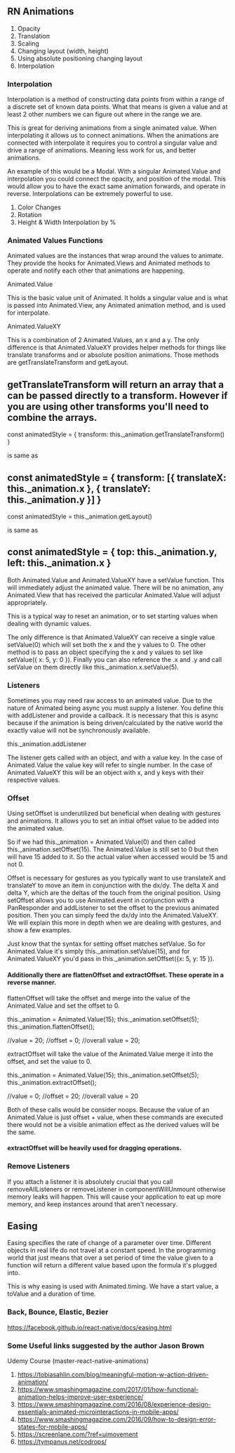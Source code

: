 
## RN Animations

1. Opacity
2. Translation
3. Scaling
4. Changing layout (width, height)
5. Using absolute positioning  changing layout
6. Interpolation


### Interpolation

Interpolation is a method of constructing data points from within a range of a discrete set of known data points. What that means is given a value and at least 2 other numbers we can figure out where in the range we are.

This is great for deriving animations from a single animated value. When interpolating it allows us to connect animations. When the animations are connected with interpolate it requires you to control a singular value and drive a range of animations. Meaning less work for us, and better animations.

An example of this would be a Modal. With a singular Animated.Value and interpolation you could connect the opacity, and position of the modal. This would allow you to have the exact same animation forwards, and operate in reverse. Interpolations can be extremely powerful to use.

1. Color Changes
2. Rotation
3. Height & Width Interpolation by % 

### Animated Values Functions

Animated values are the instances that wrap around the values to animate. They provide the hooks for Animated.Views and Animated methods to operate and notify each other that animations are happening.

Animated.Value

This is the basic value unit of Animated. It holds a singular value and is what is passed into Animated.View, any Animated animation method, and is used for interpolate.

Animated.ValueXY

This is a combination of 2 Animated.Values, an x and a y. The only difference is that Animated.ValueXY provides helper methods for things like translate transforms and or absolute position animations. Those methods are getTranslateTransform and getLayout.

getTranslateTransform will return an array that a can be passed directly to a transform. However if you are using other transforms you'll need to combine the arrays.
-----------------------------------------------------
const animatedStyle = {
  transform: this._animation.getTranslateTransform()
}

is same as

const animatedStyle = {
  transform: [{
    translateX: this._animation.x
  }, {
    translateY: this._animation.y
  }]
}
-----------------------------------------------------
const animatedStyle = this._animation.getLayout()

is same as

const animatedStyle = {
  top: this._animation.y,
  left: this._animation.x
}
-----------------------------------------------------
Both Animated.Value and Animated.ValueXY have a setValue function. This will immediately adjust the animated value. There will be no animation, any Animated.View that has received the particular Animated.Value will adjust appropriately.

This is a typical way to reset an animation, or to set starting values when dealing with dynamic values.

The only difference is that Animated.ValueXY can receive a single value setValue(0) which will set both the x and the y values to 0. The other method is to pass an object specifying the x and y values to set like setValue({ x: 5, y: 0 }). Finally you can also reference the .x and .y and call setValue on them directly like this._animation.x.setValue(5).

### Listeners

Sometimes you may need raw access to an animated value. Due to the nature of Animated being async you must supply a listener. You define this with addListener and provide a callback. It is necessary that this is async because if the animation is being driven/calculated by the native world the exactly value will not be synchronously available.

this._animation.addListener

The listener gets called with an object, and with a value key. In the case of Animated.Value the value key will refer to single number. In the case of Animated.ValueXY this will be an object with x, and y keys with their respective values.

### Offset

Using setOffset is underutilized but beneficial when dealing with gestures and animations. It allows you to set an initial offset value to be added into the animated value.

So if we had this._animation = Animated.Value(0) and then called this._animation.setOffset(15). The Animated.Value is still set to 0 but then will have 15 added to it. So the actual value when accessed would be 15 and not 0.

Offset is necessary for gestures as you typically want to use translateX and translateY to move an item in conjunction with the dx/dy. The delta X and delta Y, which are the deltas of the touch from the original position. Using setOffset allows you to use Animated.event in conjunction with a PanResponder and addListener to set the offset to the previous animated position. Then you can simply feed the dx/dy into the Animated.ValueXY. We will explain this more in depth when we are dealing with gestures, and show a few examples.

Just know that the syntax for setting offset matches setValue. So for Animated.Value it's simply this._animation.setValue(15), and for Animated.ValueXY you'd pass in this._animation.setOffset({x: 5, y: 15 }).

#### Additionally there are flattenOffset and extractOffset. These operate in a reverse manner.

flattenOffset will take the offset and merge into the value of the Animated.Value and set the offset to 0.

this._animation = Animated.Value(15);
this._animation.setOffset(5);
this._animation.flattenOffset();

//value = 20;
//offset = 0;
//overall value = 20;

extractOffset will take the value of the Animated.Value merge it into the offset, and set the value to 0.

this._animation = Animated.Value(15);
this._animation.setOffset(5);
this._animation.extractOffset();

//value = 0;
//offset = 20;
//overall value = 20

Both of these calls would be consider noops. Because the value of an Animated.Value is just offset + value, when these commands are executed there would not be a visible animation effect as the derived values will be the same.

#### extractOffset will be heavily used for dragging operations.

### Remove Listeners

If you attach a listener it is absolutely crucial that you call removeAllListeners or removeListener in componentWillUnmount otherwise memory leaks will happen. This will cause your application to eat up more memory, and keep instances around that aren't necessary.

## Easing

Easing specifies the rate of change of a parameter over time. Different objects in real life do not travel at a constant speed. In the programming world that just means that over a set period of time the value given to a function will return a different value based upon the formula it's plugged into.

This is why easing is used with Animated.timing. We have a start value, a toValue and a duration of time.

### Back, Bounce, Elastic, Bezier



https://facebook.github.io/react-native/docs/easing.html 



### Some Useful links suggested by the author Jason Brown 
Udemy Course (master-react-native-animations)

1. https://tobiasahlin.com/blog/meaningful-motion-w-action-driven-animation/
2. https://www.smashingmagazine.com/2017/01/how-functional-animation-helps-improve-user-experience/
3. https://www.smashingmagazine.com/2016/08/experience-design-essentials-animated-microinteractions-in-mobile-apps/
4. https://www.smashingmagazine.com/2016/09/how-to-design-error-states-for-mobile-apps/
5. https://screenlane.com/?ref=uimovement
6. https://tympanus.net/codrops/
